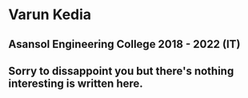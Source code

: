 # Varun Kedia
## Asansol Engineering College 2018 - 2022 (IT)
## Sorry to dissappoint you but there's nothing interesting is written here.
